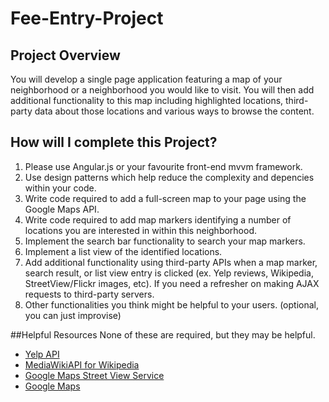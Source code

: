 # Fee-Entry-Project
## Project Overview
You will develop a single page application featuring a map of your neighborhood or a neighborhood you would like to visit. You will then add additional functionality to this map including highlighted locations, third-party data about those locations and various ways to browse the content.

## How will I complete this Project?
1. Please use Angular.js or your favourite front-end mvvm framework.
2. Use design patterns which help reduce the complexity and depencies within your code.
3. Write code required to add a full-screen map to your page using the Google Maps API.
4. Write code required to add map markers identifying a number of locations you are interested in within this neighborhood.
5. Implement the search bar functionality to search your map markers.
6. Implement a list view of the identified locations.
7. Add additional functionality using third-party APIs when a map marker, search result, or list view entry is clicked (ex. Yelp reviews, Wikipedia, StreetView/Flickr images, etc). If you need a refresher on making AJAX requests to third-party servers.
8. Other functionalities you think might be helpful to your users. (optional, you can just improvise)

##Helpful Resources
None of these are required, but they may be helpful.

* [Yelp API](http://www.yelp.com/developers/documentation)
* [MediaWikiAPI for Wikipedia](http://www.mediawiki.org/wiki/API:Main_page)
* [Google Maps Street View Service](https://developers.google.com/maps/documentation/javascript/streetview)
* [Google Maps](https://developers.google.com/maps/documentation/)
